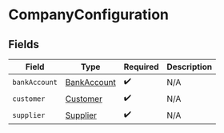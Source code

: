 # CompanyConfiguration


## Fields

| Field                                             | Type                                              | Required                                          | Description                                       |
| ------------------------------------------------- | ------------------------------------------------- | ------------------------------------------------- | ------------------------------------------------- |
| `bankAccount`                                     | [BankAccount](../../models/shared/bankaccount.md) | :heavy_check_mark:                                | N/A                                               |
| `customer`                                        | [Customer](../../models/shared/customer.md)       | :heavy_check_mark:                                | N/A                                               |
| `supplier`                                        | [Supplier](../../models/shared/supplier.md)       | :heavy_check_mark:                                | N/A                                               |